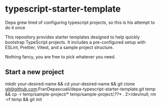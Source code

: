 # typescript-starter-template
Depa grew tired of configuring typescript projects, so this is his attempt to do it once

This repository provides starter templates designed to help quickly bootstrap TypeScript projects. It includes a pre-configured setup with ESLint, Prettier, Vitest, and a sample project structure.

Nothing fancy, you are free to pick whatever you need.

## Start a new project
mkdir your-desired-name && cd your-desired-name && git clone git@github.com:FranDepascuali/depa-typescript-starter-template.git temp && cp -r temp/sample-project/* temp/sample-project/.??* . 2>/dev/null; rm -rf temp && git init
